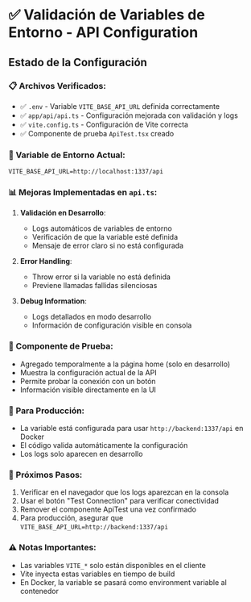 # ✅ Validación de Variables de Entorno - API Configuration

## Estado de la Configuración

### 📋 Archivos Verificados:

- ✅ `.env` - Variable `VITE_BASE_API_URL` definida correctamente
- ✅ `app/api/api.ts` - Configuración mejorada con validación y logs
- ✅ `vite.config.ts` - Configuración de Vite correcta
- ✅ Componente de prueba `ApiTest.tsx` creado

### 🔧 Variable de Entorno Actual:

```
VITE_BASE_API_URL=http://localhost:1337/api
```

### 📊 Mejoras Implementadas en `api.ts`:

1. **Validación en Desarrollo**:
   - Logs automáticos de variables de entorno
   - Verificación de que la variable esté definida
   - Mensaje de error claro si no está configurada

2. **Error Handling**:
   - Throw error si la variable no está definida
   - Previene llamadas fallidas silenciosas

3. **Debug Information**:
   - Logs detallados en modo desarrollo
   - Información de configuración visible en consola

### 🧪 Componente de Prueba:

- Agregado temporalmente a la página home (solo en desarrollo)
- Muestra la configuración actual de la API
- Permite probar la conexión con un botón
- Información visible directamente en la UI

### 🚀 Para Producción:

- La variable está configurada para usar `http://backend:1337/api` en Docker
- El código valida automáticamente la configuración
- Los logs solo aparecen en desarrollo

### 📝 Próximos Pasos:

1. Verificar en el navegador que los logs aparezcan en la consola
2. Usar el botón "Test Connection" para verificar conectividad
3. Remover el componente ApiTest una vez confirmado
4. Para producción, asegurar que `VITE_BASE_API_URL=http://backend:1337/api`

### ⚠️ Notas Importantes:

- Las variables `VITE_*` solo están disponibles en el cliente
- Vite inyecta estas variables en tiempo de build
- En Docker, la variable se pasará como environment variable al contenedor
